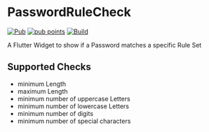 # PasswordRuleCheck
[![Pub](https://img.shields.io/pub/v/password_rule_check.svg)](https://pub.dartlang.org/packages/password_rule_check)
[![pub points](https://badges.bar/password_rule_check/pub%20points)](https://pub.dev/packages/password_rule_check/score)
[![Build](https://github.com/zweidenker/password_rule_check/actions/workflows/main.yml/badge.svg?branch=main)](https://github.com/zweidenker/password_rule_check/actions/workflows/main.yml?query=branch%3Amain)

A Flutter Widget to show if a Password matches a specific Rule Set

## Supported Checks

* minimum Length
* maximum Length
* minimum number of uppercase Letters
* minimum number of lowercase Letters
* minimum number of digits
* minimum number of special characters
